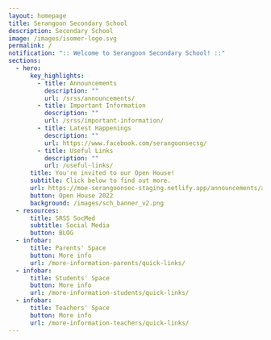 ```yaml
---
layout: homepage
title: Serangoon Secondary School
description: Secondary School
image: /images/isomer-logo.svg
permalink: /
notification: ":: Welcome to Serangoon Secondary School! ::"
sections:
  - hero:
      key_highlights:
        - title: Announcements
          description: ""
          url: /srss/announcements/
        - title: Important Information
          description: ""
          url: /srss/important-information/
        - title: Latest Happenings
          description: ""
          url: https://www.facebook.com/serangoonsecsg/
        - title: Useful Links
          description: ""
          url: /useful-links/
      title: You're invited to our Open House!
      subtitle: Click below to find out more.
      url: https://moe-serangoonsec-staging.netlify.app/announcements/announcements/open-house-2022/
      button: Open House 2022
      background: /images/sch_banner_v2.png
  - resources:
      title: SRSS SocMed
      subtitle: Social Media
      button: BLOG
  - infobar:
      title: Parents' Space
      button: More info
      url: /more-information-parents/quick-links/
  - infobar:
      title: Students' Space
      button: More info
      url: /more-information-students/quick-links/
  - infobar:
      title: Teachers' Space
      button: More info
      url: /more-information-teachers/quick-links/
---
```


